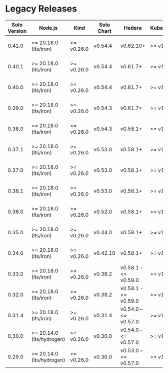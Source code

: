 # Legacy Releases

| Solo Version | Node.js                   | Kind       | Solo Chart | Hedera               | Kubernetes | Kubectl    | Helm    | k9s        | Docker Resources          | Release Date | End of Support |
|--------------|---------------------------|------------|------------|----------------------|------------|------------|---------|------------|---------------------------|--------------|----------------|
| 0.41.0       | >= 20.18.0 (lts/iron)     | >= v0.26.0 | v0.54.4    | v0.62.10+            | >= v1.27.3 | >= v1.27.3 | v3.14.2 | >= v0.27.4 | Memory >= 12GB, CPU >= 4  | 2025-07-24   | 2025-08-24     |
| 0.40.1       | >= 20.18.0 (lts/iron)     | >= v0.26.0 | v0.54.4    | v0.61.7+             | >= v1.27.3 | >= v1.27.3 | v3.14.2 | >= v0.27.4 | Memory >= 12GB, CPU >= 4  | 2025-07-17   | 2025-08-17     |
| 0.40.0       | >= 20.18.0 (lts/iron)     | >= v0.26.0 | v0.54.4    | v0.61.7+             | >= v1.27.3 | >= v1.27.3 | v3.14.2 | >= v0.27.4 | Memory >= 12GB, CPU >= 4  | 2025-07-16   | 2025-08-16     |
| 0.39.0       | >= 20.18.0 (lts/iron)     | >= v0.26.0 | v0.54.3    | v0.61.7+             | >= v1.27.3 | >= v1.27.3 | v3.14.2 | >= v0.27.4 | Memory >= 12GB, CPU >= 4  | 2025-07-03   | 2025-08-03     |
| 0.38.0       | >= 20.18.0 (lts/iron)     | >= v0.26.0 | v0.54.3    | v0.58.1+             | >= v1.27.3 | >= v1.27.3 | v3.14.2 | >= v0.27.4 | Memory >= 12GB, CPU >= 4  | 2025-06-26   | 2025-07-26     |
| 0.37.1       | >= 20.18.0 (lts/iron)     | >= v0.26.0 | v0.53.0    | v0.58.1+             | >= v1.27.3 | >= v1.27.3 | v3.14.2 | >= v0.27.4 | Memory >= 12GB, CPU >= 4  | 2025-06-03   | 2025-07-03     |
| 0.37.0       | >= 20.18.0 (lts/iron)     | >= v0.26.0 | v0.53.0    | v0.58.1+             | >= v1.27.3 | >= v1.27.3 | v3.14.2 | >= v0.27.4 | Memory >= 12GB, CPU >= 4  | 2025-06-02   | 2025-07-02     |
| 0.36.1       | >= 20.18.0 (lts/iron)     | >= v0.26.0 | v0.53.0    | v0.58.1+             | >= v1.27.3 | >= v1.27.3 | v3.14.2 | >= v0.27.4 | Memory >= 12GB, CPU >= 4  | 2025-05-28   | 2025-06-28     |
| 0.36.0       | >= 20.18.0 (lts/iron)     | >= v0.26.0 | v0.52.0    | v0.58.1+             | >= v1.27.3 | >= v1.27.3 | v3.14.2 | >= v0.27.4 | Memory >= 8GB, CPU >= 4   | 2025-05-23   | 2025-06-23     |
| 0.35.0       | >= 20.18.0 (lts/iron)     | >= v0.26.0 | v0.44.0    | v0.58.1+             | >= v1.27.3 | >= v1.27.3 | v3.14.2 | >= v0.27.4 | Memory >= 8GB, CPU >= 4   | 2025-02-20   | 2025-03-20     |
| 0.34.0       | >= 20.18.0 (lts/iron)     | >= v0.26.0 | v0.42.10   | v0.58.1+             | >= v1.27.3 | >= v1.27.3 | v3.14.2 | >= v0.27.4 | Memory >= 8GB, CPU >= 4   | 2025-01-24   | 2025-02-24     |
| 0.33.0       | >= 20.18.0 (lts/iron)     | >= v0.26.0 | v0.38.2    | v0.58.1 - <= v0.59.0 | >= v1.27.3 | >= v1.27.3 | v3.14.2 | >= v0.27.4 | Memory >= 8GB, CPU >= 4   | 2025-01-13   | 2025-02-13     |
| 0.32.0       | >= 20.18.0 (lts/iron)     | >= v0.26.0 | v0.38.2    | v0.58.1 - <= v0.59.0 | >= v1.27.3 | >= v1.27.3 | v3.14.2 | >= v0.27.4 | Memory >= 8GB, CPU >= 4   | 2024-12-31   | 2025-01-31     |
| 0.31.4       | >= 20.18.0 (lts/iron)     | >= v0.26.0 | v0.31.4    | v0.54.0 – <= v0.57.0 | >= v1.27.3 | >= v1.27.3 | v3.14.2 | >= v0.27.4 | Memory >= 8GB, CPU >= 4   | 2024-10-23   | 2024-11-23     |
| 0.30.0       | >= 20.14.0 (lts/hydrogen) | >= v0.26.0 | v0.30.0    | v0.54.0 – <= v0.57.0 | >= v1.27.3 | >= v1.27.3 | v3.14.2 | >= v0.27.4 | Memory >= 8GB, CPU >= 4   | 2024-09-17   | 2024-10-17     |
| 0.29.0       | >= 20.14.0 (lts/hydrogen) | >= v0.26.0 | v0.30.0    | v0.53.0 – <= v0.57.0 | >= v1.27.3 | >= v1.27.3 | v3.14.2 | >= v0.27.4 | Memory >= 8GB, CPU >= 4   | 2024-09-06   | 2024-10-06     |
